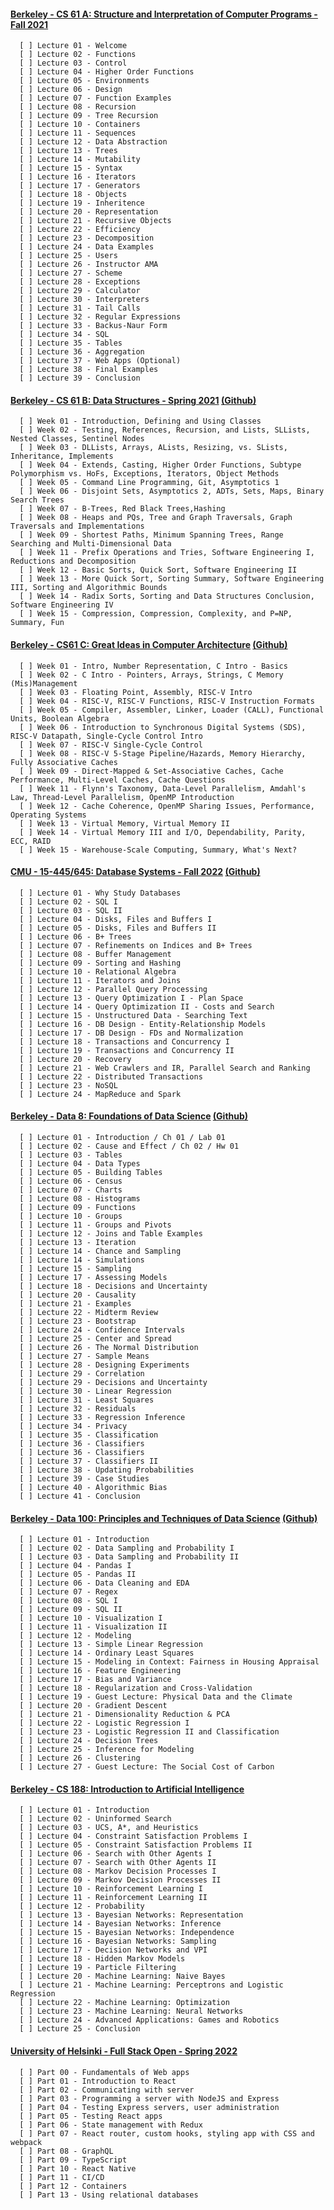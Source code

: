 #### [Berkeley - CS 61 A: Structure and Interpretation of Computer Programs - Fall 2021](https://inst.eecs.berkeley.edu/~cs61a/fa21/)<br>

      [ ] Lecture 01 - Welcome
      [ ] Lecture 02 - Functions
      [ ] Lecture 03 - Control
      [ ] Lecture 04 - Higher Order Functions
      [ ] Lecture 05 - Environments    
      [ ] Lecture 06 - Design
      [ ] Lecture 07 - Function Examples
      [ ] Lecture 08 - Recursion
      [ ] Lecture 09 - Tree Recursion
      [ ] Lecture 10 - Containers
      [ ] Lecture 11 - Sequences
      [ ] Lecture 12 - Data Abstraction
      [ ] Lecture 13 - Trees
      [ ] Lecture 14 - Mutability
      [ ] Lecture 15 - Syntax
      [ ] Lecture 16 - Iterators
      [ ] Lecture 17 - Generators
      [ ] Lecture 18 - Objects
      [ ] Lecture 19 - Inheritence
      [ ] Lecture 20 - Representation
      [ ] Lecture 21 - Recursive Objects
      [ ] Lecture 22 - Efficiency
      [ ] Lecture 23 - Decomposition
      [ ] Lecture 24 - Data Examples
      [ ] Lecture 25 - Users
      [ ] Lecture 26 - Instructor AMA
      [ ] Lecture 27 - Scheme
      [ ] Lecture 28 - Exceptions
      [ ] Lecture 29 - Calculator
      [ ] Lecture 30 - Interpreters
      [ ] Lecture 31 - Tail Calls
      [ ] Lecture 32 - Regular Expressions
      [ ] Lecture 33 - Backus-Naur Form
      [ ] Lecture 34 - SQL
      [ ] Lecture 35 - Tables
      [ ] Lecture 36 - Aggregation
      [ ] Lecture 37 - Web Apps (Optional)
      [ ] Lecture 38 - Final Examples
      [ ] Lecture 39 - Conclusion
      
#### [Berkeley - CS 61 B: Data Structures - Spring 2021](https://sp21.datastructur.es/) [(Github)](https://github.com/orgs/Berkeley-CS61B/repositories)<br>

      [ ] Week 01 - Introduction, Defining and Using Classes
      [ ] Week 02 - Testing, References, Recursion, and Lists, SLLists, Nested Classes, Sentinel Nodes
      [ ] Week 03 - DLLists, Arrays, ALists, Resizing, vs. SLists, Inheritance, Implements
      [ ] Week 04 - Extends, Casting, Higher Order Functions, Subtype Polymorphism vs. HoFs, Exceptions, Iterators, Object Methods
      [ ] Week 05 - Command Line Programming, Git, Asymptotics 1
      [ ] Week 06 - Disjoint Sets, Asymptotics 2, ADTs, Sets, Maps, Binary Search Trees
      [ ] Week 07 - B-Trees, Red Black Trees,Hashing
      [ ] Week 08 - Heaps and PQs, Tree and Graph Traversals, Graph Traversals and Implementations
      [ ] Week 09 - Shortest Paths, Minimum Spanning Trees, Range Searching and Multi-Dimensional Data
      [ ] Week 11 - Prefix Operations and Tries, Software Engineering I, Reductions and Decomposition
      [ ] Week 12 - Basic Sorts, Quick Sort, Software Engineering II
      [ ] Week 13 - More Quick Sort, Sorting Summary, Software Engineering III, Sorting and Algorithmic Bounds
      [ ] Week 14 - Radix Sorts, Sorting and Data Structures Conclusion, Software Engineering IV
      [ ] Week 15 - Compression, Compression, Complexity, and P=NP, Summary, Fun

#### [Berkeley - CS61 C: Great Ideas in Computer Architecture](https://cs61c.org/sp22/) [(Github)](https://github.com/orgs/61c-teach/repositories)<br>

      [ ] Week 01 - Intro, Number Representation, C Intro - Basics    
      [ ] Week 02 - C Intro - Pointers, Arrays, Strings, C Memory (Mis)Management
      [ ] Week 03 - Floating Point, Assembly, RISC-V Intro
      [ ] Week 04 - RISC-V, RISC-V Functions, RISC-V Instruction Formats
      [ ] Week 05 - Compiler, Assembler, Linker, Loader (CALL), Functional Units, Boolean Algebra
      [ ] Week 06 - Introduction to Synchronous Digital Systems (SDS), RISC-V Datapath, Single-Cycle Control Intro
      [ ] Week 07 - RISC-V Single-Cycle Control
      [ ] Week 08 - RISC-V 5-Stage Pipeline/Hazards, Memory Hierarchy, Fully Associative Caches
      [ ] Week 09 - Direct-Mapped & Set-Associative Caches, Cache Performance, Multi-Level Caches, Cache Questions
      [ ] Week 11 - Flynn's Taxonomy, Data-Level Parallelism, Amdahl's Law, Thread-Level Parallelism, OpenMP Introduction
      [ ] Week 12 - Cache Coherence, OpenMP Sharing Issues, Performance, Operating Systems
      [ ] Week 13 - Virtual Memory, Virtual Memory II
      [ ] Week 14 - Virtual Memory III and I/O, Dependability, Parity, ECC, RAID
      [ ] Week 15 - Warehouse-Scale Computing, Summary, What's Next?

#### [CMU - 15-445/645: Database Systems - Fall 2022](https://15445.courses.cs.cmu.edu/fall2022/) [(Github)](https://github.com/orgs/cmu-db/repositories)

      [ ] Lecture 01 - Why Study Databases
      [ ] Lecture 02 - SQL I      
      [ ] Lecture 03 - SQL II     
      [ ] Lecture 04 - Disks, Files and Buffers I    
      [ ] Lecture 05 - Disks, Files and Buffers II    
      [ ] Lecture 06 - B+ Trees    
      [ ] Lecture 07 - Refinements on Indices and B+ Trees    
      [ ] Lecture 08 - Buffer Management    
      [ ] Lecture 09 - Sorting and Hashing    
      [ ] Lecture 10 - Relational Algebra    
      [ ] Lecture 11 - Iterators and Joins    
      [ ] Lecture 12 - Parallel Query Processing    
      [ ] Lecture 13 - Query Optimization I - Plan Space    
      [ ] Lecture 14 - Query Optimization II - Costs and Search    
      [ ] Lecture 15 - Unstructured Data - Searching Text    
      [ ] Lecture 16 - DB Design - Entity-Relationship Models    
      [ ] Lecture 17 - DB Design - FDs and Normalization    
      [ ] Lecture 18 - Transactions and Concurrency I    
      [ ] Lecture 19 - Transactions and Concurrency II    
      [ ] Lecture 20 - Recovery    
      [ ] Lecture 21 - Web Crawlers and IR, Parallel Search and Ranking    
      [ ] Lecture 22 - Distributed Transactions    
      [ ] Lecture 23 - NoSQL      
      [ ] Lecture 24 - MapReduce and Spark

#### [Berkeley - Data 8: Foundations of Data Science](http://data8.org/fa21/) [(Github)](https://github.com/orgs/data-8/repositories)<br>

      [ ] Lecture 01 - Introduction / Ch 01 / Lab 01
      [ ] Lecture 02 - Cause and Effect / Ch 02 / Hw 01
      [ ] Lecture 03 - Tables
      [ ] Lecture 04 - Data Types
      [ ] Lecture 05 - Building Tables
      [ ] Lecture 06 - Census
      [ ] Lecture 07 - Charts
      [ ] Lecture 08 - Histograms
      [ ] Lecture 09 - Functions
      [ ] Lecture 10 - Groups
      [ ] Lecture 11 - Groups and Pivots
      [ ] Lecture 12 - Joins and Table Examples
      [ ] Lecture 13 - Iteration
      [ ] Lecture 14 - Chance and Sampling
      [ ] Lecture 14 - Simulations
      [ ] Lecture 15 - Sampling
      [ ] Lecture 17 - Assessing Models
      [ ] Lecture 18 - Decisions and Uncertainty
      [ ] Lecture 20 - Causality
      [ ] Lecture 21 - Examples
      [ ] Lecture 22 - Midterm Review
      [ ] Lecture 23 - Bootstrap
      [ ] Lecture 24 - Confidence Intervals
      [ ] Lecture 25 - Center and Spread
      [ ] Lecture 26 - The Normal Distribution
      [ ] Lecture 27 - Sample Means
      [ ] Lecture 28 - Designing Experiments
      [ ] Lecture 29 - Correlation
      [ ] Lecture 29 - Decisions and Uncertainty
      [ ] Lecture 30 - Linear Regression
      [ ] Lecture 31 - Least Squares
      [ ] Lecture 32 - Residuals
      [ ] Lecture 33 - Regression Inference
      [ ] Lecture 34 - Privacy
      [ ] Lecture 35 - Classification
      [ ] Lecture 36 - Classifiers
      [ ] Lecture 36 - Classifiers
      [ ] Lecture 37 - Classifiers II
      [ ] Lecture 38 - Updating Probabilities
      [ ] Lecture 39 - Case Studies
      [ ] Lecture 40 - Algorithmic Bias
      [ ] Lecture 41 - Conclusion

#### [Berkeley - Data 100: Principles and Techniques of Data Science](https://ds100.org/sp22/) [(Github)](https://github.com/orgs/DS-100/repositories)<br>

      [ ] Lecture 01 - Introduction
      [ ] Lecture 02 - Data Sampling and Probability I    
      [ ] Lecture 03 - Data Sampling and Probability II    
      [ ] Lecture 04 - Pandas I    
      [ ] Lecture 05 - Pandas II    
      [ ] Lecture 06 - Data Cleaning and EDA    
      [ ] Lecture 07 - Regex    
      [ ] Lecture 08 - SQL I    
      [ ] Lecture 09 - SQL II    
      [ ] Lecture 10 - Visualization I    
      [ ] Lecture 11 - Visualization II    
      [ ] Lecture 12 - Modeling    
      [ ] Lecture 13 - Simple Linear Regression    
      [ ] Lecture 14 - Ordinary Least Squares    
      [ ] Lecture 15 - Modeling in Context: Fairness in Housing Appraisal    
      [ ] Lecture 16 - Feature Engineering    
      [ ] Lecture 17 - Bias and Variance    
      [ ] Lecture 18 - Regularization and Cross-Validation    
      [ ] Lecture 19 - Guest Lecture: Physical Data and the Climate    
      [ ] Lecture 20 - Gradient Descent    
      [ ] Lecture 21 - Dimensionality Reduction & PCA    
      [ ] Lecture 22 - Logistic Regression I    
      [ ] Lecture 23 - Logistic Regression II and Classification    
      [ ] Lecture 24 - Decision Trees    
      [ ] Lecture 25 - Inference for Modeling    
      [ ] Lecture 26 - Clustering    
      [ ] Lecture 27 - Guest Lecture: The Social Cost of Carbon

#### [Berkeley - CS 188: Introduction to Artificial Intelligence](https://inst.eecs.berkeley.edu/~cs188/fa21/)

      [ ] Lecture 01 - Introduction
      [ ] Lecture 02 - Uninformed Search    
      [ ] Lecture 03 - UCS, A*, and Heuristics    
      [ ] Lecture 04 - Constraint Satisfaction Problems I    
      [ ] Lecture 05 - Constraint Satisfaction Problems II    
      [ ] Lecture 06 - Search with Other Agents I    
      [ ] Lecture 07 - Search with Other Agents II    
      [ ] Lecture 08 - Markov Decision Processes I    
      [ ] Lecture 09 - Markov Decision Processes II    
      [ ] Lecture 10 - Reinforcement Learning I    
      [ ] Lecture 11 - Reinforcement Learning II    
      [ ] Lecture 12 - Probability    
      [ ] Lecture 13 - Bayesian Networks: Representation    
      [ ] Lecture 14 - Bayesian Networks: Inference    
      [ ] Lecture 15 - Bayesian Networks: Independence    
      [ ] Lecture 16 - Bayesian Networks: Sampling    
      [ ] Lecture 17 - Decision Networks and VPI    
      [ ] Lecture 18 - Hidden Markov Models    
      [ ] Lecture 19 - Particle Filtering    
      [ ] Lecture 20 - Machine Learning: Naive Bayes    
      [ ] Lecture 21 - Machine Learning: Perceptrons and Logistic Regression    
      [ ] Lecture 22 - Machine Learning: Optimization    
      [ ] Lecture 23 - Machine Learning: Neural Networks    
      [ ] Lecture 24 - Advanced Applications: Games and Robotics    
      [ ] Lecture 25 - Conclusion

#### [University of Helsinki - Full Stack Open - Spring 2022](https://fullstackopen.com/en/)<br>

      [ ] Part 00 - Fundamentals of Web apps
      [ ] Part 01 - Introduction to React
      [ ] Part 02 - Communicating with server
      [ ] Part 03 - Programming a server with NodeJS and Express
      [ ] Part 04 - Testing Express servers, user administration
      [ ] Part 05 - Testing React apps
      [ ] Part 06 - State management with Redux
      [ ] Part 07 - React router, custom hooks, styling app with CSS and webpack
      [ ] Part 08 - GraphQL
      [ ] Part 09 - TypeScript
      [ ] Part 10 - React Native
      [ ] Part 11 - CI/CD
      [ ] Part 12 - Containers
      [ ] Part 13 - Using relational databases

